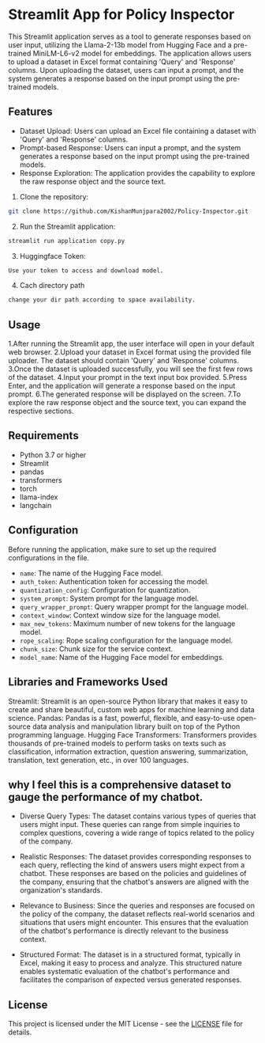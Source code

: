 # Streamlit App for Policy Inspector
This Streamlit application serves as a tool to generate responses based on user input, utilizing the Llama-2-13b model from Hugging Face and a pre-trained MiniLM-L6-v2 model for embeddings. The application allows users to upload a dataset in Excel format containing 'Query' and 'Response' columns. Upon uploading the dataset, users can input a prompt, and the system generates a response based on the input prompt using the pre-trained models.

## Features
- Dataset Upload: Users can upload an Excel file containing a dataset with 'Query' and 'Response' columns.
- Prompt-based Response: Users can input a prompt, and the system generates a response based on the input prompt using the pre-trained models.
- Response Exploration: The application provides the capability to explore the raw response object and the source text.

1. Clone the repository:

```bash
git clone https://github.com/KishanMunjpara2002/Policy-Inspector.git
```

2. Run the Streamlit application:

```bash
streamlit run application copy.py
```

3. Huggingface Token:

```bash
Use your token to access and download model.
```
4. Cach directory path
```bash
change your dir path according to space availability.
```
## Usage

1.After running the Streamlit app, the user interface will open in your default web browser.
2.Upload your dataset in Excel format using the provided file uploader. The dataset should contain 'Query' and 'Response' columns.
3.Once the dataset is uploaded successfully, you will see the first few rows of the dataset.
4.Input your prompt in the text input box provided.
5.Press Enter, and the application will generate a response based on the input prompt.
6.The generated response will be displayed on the screen.
7.To explore the raw response object and the source text, you can expand the respective sections.

## Requirements

- Python 3.7 or higher
- Streamlit
- pandas
- transformers
- torch
- llama-index
- langchain

## Configuration

Before running the application, make sure to set up the required configurations in the  file. 

- `name`: The name of the Hugging Face model.
- `auth_token`: Authentication token for accessing the model.
- `quantization_config`: Configuration for quantization.
- `system_prompt`: System prompt for the language model.
- `query_wrapper_prompt`: Query wrapper prompt for the language model.
- `context_window`: Context window size for the language model.
- `max_new_tokens`: Maximum number of new tokens for the language model.
- `rope_scaling`: Rope scaling configuration for the language model.
- `chunk_size`: Chunk size for the service context.
- `model_name`: Name of the Hugging Face model for embeddings.

## Libraries and Frameworks Used
Streamlit: Streamlit is an open-source Python library that makes it easy to create and share beautiful, custom web apps for machine learning and data science.
Pandas: Pandas is a fast, powerful, flexible, and easy-to-use open-source data analysis and manipulation library built on top of the Python programming language.
Hugging Face Transformers: Transformers provides thousands of pre-trained models to perform tasks on texts such as classification, information extraction, question answering, summarization, translation, text generation, etc., in over 100 languages.

## why I feel this is a comprehensive dataset to gauge the performance of my chatbot.
- Diverse Query Types: The dataset contains various types of queries that users might input. These queries can range from simple inquiries to complex questions, covering a wide range of topics related to the policy of the company.

- Realistic Responses: The dataset provides corresponding responses to each query, reflecting the kind of answers users might expect from a chatbot. These responses are based on the policies and guidelines of the company, ensuring that the chatbot's answers are aligned with the organization's standards.

- Relevance to Business: Since the queries and responses are focused on the policy of the company, the dataset reflects real-world scenarios and situations that users might encounter. This ensures that the evaluation of the chatbot's performance is directly relevant to the business context.

- Structured Format: The dataset is in a structured format, typically in Excel, making it easy to process and analyze. This structured nature enables systematic evaluation of the chatbot's performance and facilitates the comparison of expected versus generated responses.

## License

This project is licensed under the MIT License - see the [LICENSE](LICENSE) file for details.


